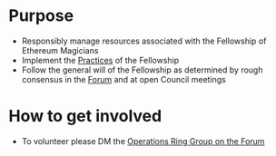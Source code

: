 # Purpose

- Responsibly manage resources associated with the Fellowship of Ethereum Magicians
- Implement the [Practices](https://github.com/ethereum-magicians/scrolls/wiki/Principles-of-the-Fellowship#fellowship-practices) of the Fellowship
- Follow the general will of the Fellowship as determined by rough consensus in the [Forum](https://ethereum-magicians.org/) and at open Council meetings

# How to get involved

- To volunteer please DM the [Operations Ring Group on the Forum](https://ethereum-magicians.org/groups/operations-ring)